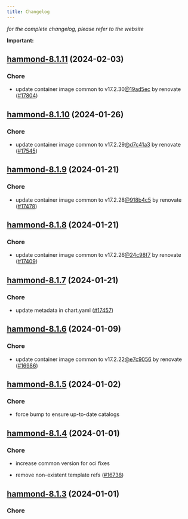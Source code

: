 ```yaml
---
title: Changelog
---
```



*for the complete changelog, please refer to the website*

**Important:**











## [hammond-8.1.11](https://github.com/truecharts/charts/compare/hammond-8.1.10...hammond-8.1.11) (2024-02-03)

### Chore



- update container image common to v17.2.30[@19ad5ec](https://github.com/19ad5ec) by renovate ([#17804](https://github.com/truecharts/charts/issues/17804))


## [hammond-8.1.10](https://github.com/truecharts/charts/compare/hammond-8.1.9...hammond-8.1.10) (2024-01-26)

### Chore



- update container image common to v17.2.29[@d7c41a3](https://github.com/d7c41a3) by renovate ([#17545](https://github.com/truecharts/charts/issues/17545))


## [hammond-8.1.9](https://github.com/truecharts/charts/compare/hammond-8.1.8...hammond-8.1.9) (2024-01-21)

### Chore



- update container image common to v17.2.28[@918b4c5](https://github.com/918b4c5) by renovate ([#17478](https://github.com/truecharts/charts/issues/17478))


## [hammond-8.1.8](https://github.com/truecharts/charts/compare/hammond-8.1.7...hammond-8.1.8) (2024-01-21)

### Chore



- update container image common to v17.2.26[@24c98f7](https://github.com/24c98f7) by renovate ([#17409](https://github.com/truecharts/charts/issues/17409))


## [hammond-8.1.7](https://github.com/truecharts/charts/compare/hammond-8.1.6...hammond-8.1.7) (2024-01-21)

### Chore



- update metadata in chart.yaml ([#17457](https://github.com/truecharts/charts/issues/17457))




## [hammond-8.1.6](https://github.com/truecharts/charts/compare/hammond-8.1.5...hammond-8.1.6) (2024-01-09)

### Chore



- update container image common to v17.2.22[@e7c9056](https://github.com/e7c9056) by renovate ([#16986](https://github.com/truecharts/charts/issues/16986))


## [hammond-8.1.5](https://github.com/truecharts/charts/compare/hammond-8.1.4...hammond-8.1.5) (2024-01-02)

### Chore



- force bump to ensure up-to-date catalogs


## [hammond-8.1.4](https://github.com/truecharts/charts/compare/hammond-8.1.3...hammond-8.1.4) (2024-01-01)

### Chore



- increase common version for oci fixes

- remove non-existent template refs ([#16738](https://github.com/truecharts/charts/issues/16738))


## [hammond-8.1.3](https://github.com/truecharts/charts/compare/hammond-8.1.0...hammond-8.1.3) (2024-01-01)

### Chore


